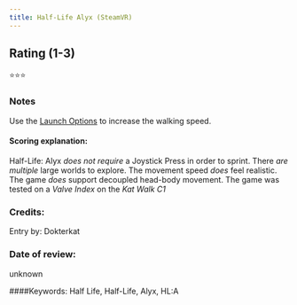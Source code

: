 ```yaml
---
title: Half-Life Alyx (SteamVR)
---
```


## Rating (1-3)
⭐⭐⭐

### Notes
Use the [Launch Options](https://katwalk.fandom.com/wiki/Half_Life_Alyx_Workaround:_Walking_Speed) to increase the walking speed.

#### Scoring explanation:
Half-Life: Alyx *does not require* a Joystick Press in order to sprint.
There *are multiple* large worlds to explore.
The movement speed *does* feel realistic.
The game *does* support decoupled head-body movement.
The game was tested on a *Valve Index* on the *Kat Walk C1*

### Credits:
Entry by: Dokterkat

### Date of review:
unknown

####Keywords:
Half Life, Half-Life, Alyx, HL:A

